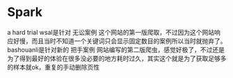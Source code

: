 # Spark
a hard trial
wsal是针对 无讼案例 这个网站的第一版爬取，不过因为这个网站响应好慢，而且当时不知道一个关键词只会显示固定数目的案例所以当时就抛弃了。
bashouanli是针对新的 把手案例 网站编写的第二版爬虫，感觉好极了，不过还是为了得到最好的体验在很多没必要的地方耗时过久，其实这个就是为了获取足够多的样本就ok，重复的手动删除页性
